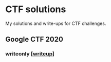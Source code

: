 # CTF solutions

My solutions and write-ups for CTF challenges.

## Google CTF 2020

### writeonly [[writeup](https://lfcode.ca/blog/gctf-2020-writeonly)]
